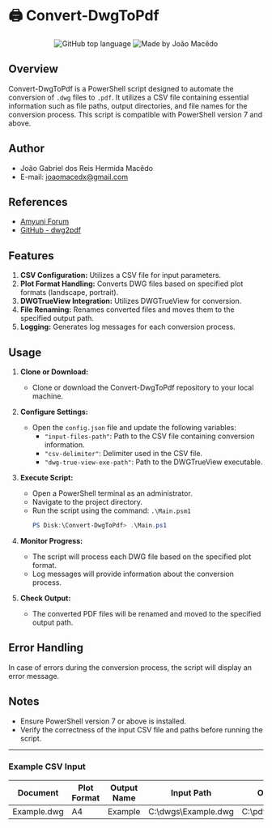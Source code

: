 # 🖨️ Convert-DwgToPdf 

<div align="center">
  <img alt="GitHub top language" src="https://img.shields.io/github/languages/top/joaomacedx/Convert-DwgToPdf?style=flat" >
  <img alt="Made by João Macêdo" src="https://img.shields.io/badge/made%20by-João%20Macêdo-blue">
 </div>
 
## Overview

Convert-DwgToPdf is a PowerShell script designed to automate the conversion of `.dwg` files to `.pdf`. It utilizes a CSV file containing essential information such as file paths, output directories, and file names for the conversion process. This script is compatible with PowerShell version 7 and above.

## Author

- João Gabriel dos Reis Hermida Macêdo
- E-mail: joaomacedx@gmail.com

## References

- [Amyuni Forum](https://www.amyuni.com/forum/viewtopic.php?f=24&t=2633)
- [GitHub - dwg2pdf](https://github.com/liyanhang1989/dwg2pdf)

## Features

1. **CSV Configuration:** Utilizes a CSV file for input parameters.
2. **Plot Format Handling:** Converts DWG files based on specified plot formats (landscape, portrait).
3. **DWGTrueView Integration:** Utilizes DWGTrueView for conversion.
4. **File Renaming:** Renames converted files and moves them to the specified output path.
5. **Logging:** Generates log messages for each conversion process.

## Usage

1. **Clone or Download:**
   - Clone or download the Convert-DwgToPdf repository to your local machine.

2. **Configure Settings:**
   - Open the `config.json` file and update the following variables:
     - `"input-files-path"`: Path to the CSV file containing conversion information.
     - `"csv-delimiter"`: Delimiter used in the CSV file.
     - `"dwg-true-view-exe-path"`: Path to the DWGTrueView executable.

3. **Execute Script:**
   - Open a PowerShell terminal as an administrator.
   - Navigate to the project directory.
   - Run the script using the command: `.\Main.psm1`
        ``` powershell
        PS Disk:\Convert-DwgToPdf> .\Main.ps1
      ```

4. **Monitor Progress:**
   - The script will process each DWG file based on the specified plot format.
   - Log messages will provide information about the conversion process.

5. **Check Output:**
   - The converted PDF files will be renamed and moved to the specified output path.

## Error Handling

In case of errors during the conversion process, the script will display an error message.

## Notes

- Ensure PowerShell version 7 or above is installed.
- Verify the correctness of the input CSV file and paths before running the script.

---

### Example CSV Input

| Document      | Plot Format | Output Name | Input Path                  | Output Path                |
|---------------|-------------|-------------|-----------------------------|----------------------------|
| Example.dwg   | A4          | Example     | C:\dwgs\Example.dwg         | C:\pdfs\Example.pdf        |
